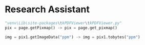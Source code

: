 # Research Assistant

```python
"venv\Lib\site-packages\tkPDFViewer\tkPDFViewer.py"
pix = page.getPixmap() -> pix = page.get_pixmap()

img = pix1.getImageData("ppm") -> img = pix1.tobytes("ppm")
```
